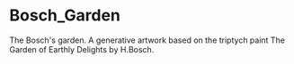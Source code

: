 Bosch_Garden
============

The Bosch's garden. A generative artwork based on the triptych paint The Garden of Earthly Delights by H.Bosch.
